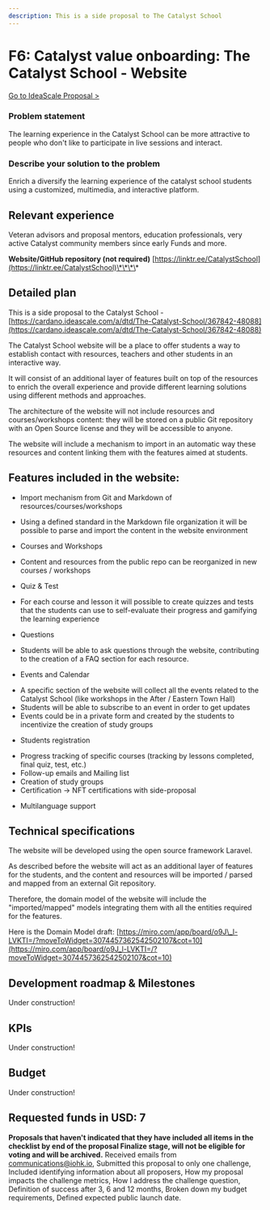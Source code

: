 ```yaml
---
description: This is a side proposal to The Catalyst School
---
```


# F6: Catalyst value onboarding: The Catalyst School - Website

[Go to IdeaScale Proposal &gt;](https://cardano.ideascale.com/a/dtd/The-Catalyst-School-Website/368885-48088)

### **Problem statement** 

The learning experience in the Catalyst School can be more attractive to people who don't like to participate in live sessions and interact.

### **Describe your solution to the problem**

Enrich a diversify the learning experience of the catalyst school students using a customized, multimedia, and interactive platform.

## **Relevant experience**

Veteran advisors and proposal mentors, education professionals, very active Catalyst community members since early Funds and more. 

**Website/GitHub repository \(not required\)** [https://linktr.ee/CatalystSchool](https://linktr.ee/CatalystSchool)\*\*\*\*

## **Detailed plan**

This is a side proposal to the Catalyst School - [https://cardano.ideascale.com/a/dtd/The-Catalyst-School/367842-48088](https://cardano.ideascale.com/a/dtd/The-Catalyst-School/367842-48088)

The Catalyst School website will be a place to offer students a way to establish contact with resources, teachers and other students in an interactive way.

It will consist of an additional layer of features built on top of the resources to enrich the overall experience and provide different learning solutions using different methods and approaches.

The architecture of the website will not include resources and courses/workshops content: they will be stored on a public Git repository with an Open Source license and they will be accessible to anyone.

The website will include a mechanism to import in an automatic way these resources and content linking them with the features aimed at students.

## **Features included in the website:**

- Import mechanism from Git and Markdown of resources/courses/workshops

* Using a defined standard in the Markdown file organization it will be possible to parse and import the content in the website environment

- Courses and Workshops

* Content and resources from the public repo can be reorganized in new courses / workshops

- Quiz & Test

* For each course and lesson it will possible to create quizzes and tests that the students can use to self-evaluate their progress and gamifying the learning experience

- Questions

* Students will be able to ask questions through the website, contributing to the creation of a FAQ section for each resource.

- Events and Calendar

* A specific section of the website will collect all the events related to the Catalyst School \(like workshops in the After / Eastern Town Hall\)
* Students will be able to subscribe to an event in order to get updates
* Events could be in a private form and created by the students to incentivize the creation of study groups

- Students registration

* Progress tracking of specific courses \(tracking by lessons completed, final quiz, test, etc.\)
* Follow-up emails and Mailing list
* Creation of study groups
* Certification -&gt; NFT certifications with side-proposal

- Multilanguage support

## **Technical specifications**

The website will be developed using the open source framework Laravel.

As described before the website will act as an additional layer of features for the students, and the content and resources will be imported / parsed and mapped from an external Git repository.

Therefore, the domain model of the website will include the "imported/mapped" models integrating them with all the entities required for the features.

Here is the Domain Model draft: [https://miro.com/app/board/o9J\_l-LVKTI=/?moveToWidget=3074457362542502107&cot=10](https://miro.com/app/board/o9J_l-LVKTI=/?moveToWidget=3074457362542502107&cot=10)

## **Development roadmap & Milestones**

Under construction!

## **KPIs**

Under construction!

## **Budget**

Under construction!

## **Requested funds in USD:** 7

**Proposals that haven't indicated that they have included all items in the checklist by end of the proposal Finalize stage, will not be eligible for voting and will be archived.** Received emails from communications@iohk.io, Submitted this proposal to only one challenge, Included identifying information about all proposers, How my proposal impacts the challenge metrics, How I address the challenge question, Definition of success after 3, 6 and 12 months, Broken down my budget requirements, Defined expected public launch date.

